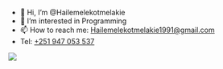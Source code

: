 - 👋 Hi, I’m @Hailemelekotmelakie
- 👀 I’m interested in Programming
- 📫 How to reach me: Hailemelekotmelakie1991@gmail.com
- Tel: <a href="tel:+251947053537">+251 947 053 537</a>


 <img src="https://avatars.githubusercontent.com/u/110323716?s=64&v=4">
 <!---
Hailemelekotmelakie/Hailemelekotmelakie is a ✨ special ✨ repository because its `README.md` (this file) appears on your GitHub profile.
You can click the Preview link to take a look at your changes.
--->


